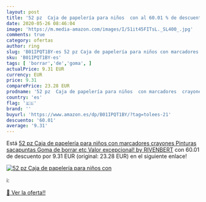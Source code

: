 ```yaml
---
layout: post
title: '52 pz  Caja de papelería para niños  con al 60.01 % de descuento'
date: 2020-05-26 08:46:04
image: 'https://m.media-amazon.com/images/I/51it45FITsL._SL400_.jpg'
comments: true
category: ofertas
author: ring
slug: 'B01IPQT1BY-es 52 pz Caja de papelería para niños con marcadores crayones...'
sku: 'B01IPQT1BY-es'
tags: [ 'borrar','de','goma', ]
actualPrice: 9.31 EUR
currency: EUR
price: 9.31
comparePrice: 23.28 EUR
prodname: '52 pz  Caja de papelería para niños  con marcadores  crayones  Pinturas  sacapuntas  Goma de borrar  etc  Valor excepcional! by RIVENBERT'
country: 'es'
flag: '🇪🇸'
brand: ''
buyurl: 'https://www.amazon.es/dp/B01IPQT1BY/?tag=tolees-21'
descuento: '60.01'
average: '9.31'
---
```


Está [52 pz  Caja de papelería para niños  con marcadores  crayones  Pinturas  sacapuntas  Goma de borrar  etc  Valor excepcional! by RIVENBERT](https://www.amazon.es/dp/B01IPQT1BY/?tag=tolees-21) con 60.01 de descuento por 9.31 EUR (original: 23.28 EUR) en el siguiente enlace!

[![52 pz  Caja de papelería para niños  con](https://m.media-amazon.com/images/I/51it45FITsL._SL400_.jpg)](https://www.amazon.es/dp/B01IPQT1BY/?tag=tolees-21)

ℹ️:


[🛒 Ver la oferta!!](https://www.amazon.es/dp/B01IPQT1BY/?tag=tolees-21)
